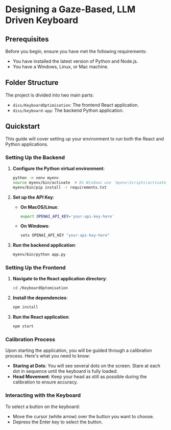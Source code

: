 # Designing a Gaze-Based, LLM Driven Keyboard

## Prerequisites

Before you begin, ensure you have met the following requirements:

- You have installed the latest version of Python and Node.js.
- You have a Windows, Linux, or Mac machine.

## Folder Structure

The project is divided into two main parts:

- `diss/KeyboardOptimisation`: The frontend React application.
- `diss/keyboard-app`: The backend Python application.

## Quickstart

This guide will cover setting up your environment to run both the React and Python applications.

### Setting Up the Backend

1. **Configure the Python virtual environment**:

   ```bash
   python -m venv myenv
   source myenv/bin/activate  # On Windows use `myenv\Scripts\activate`
   myenv/bin/pip install -r requirements.txt
   ```

2. **Set up the API Key**:

   - **On MacOS/Linux**:
     ```bash
     export OPENAI_API_KEY='your-api-key-here'
     ```
   - **On Windows**:
     ```cmd
     setx OPENAI_API_KEY "your-api-key-here"
     ```

3. **Run the backend application**:
   ```bash
   myenv/bin/python app.py
   ```

### Setting Up the Frontend

1. **Navigate to the React application directory**:

   ```bash
   cd /KeyboardOptomisation
   ```

2. **Install the dependencies**:

   ```bash
   npm install
   ```

3. **Run the React application**:
   ```bash
   npm start
   ```

### Calibration Process

Upon starting the application, you will be guided through a calibration process. Here's what you need to know:

- **Staring at Dots**: You will see several dots on the screen. Stare at each dot in sequence until the keyboard is fully loaded.
- **Head Movement**: Keep your head as still as possible during the calibration to ensure accuracy.

### Interacting with the Keyboard

To select a button on the keyboard:

- Move the cursor (white arrow) over the button you want to choose.
- Depress the Enter key to select the button.

